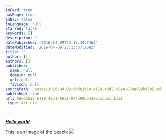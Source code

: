 ```yaml
---
inFeed: true
hasPage: true
inNav: false
inLanguage: null
starred: false
keywords: []
description: ''
datePublished: '2016-04-09T23:13:44.246Z'
dateModified: '2016-04-09T23:13:37.268Z'
title: ''
author: []
authors: []
publisher:
  name: null
  domain: null
  url: null
  favicon: null
sourcePath: _posts/2016-04-09-9dde1b18-e118-43d1-96a8-874a996b4305.md
published: true
url: 9dde1b18-e118-43d1-96a8-874a996b4305/index.html
_type: Article

---
```

**_[Hello world][0]_**

This is an image of the beach:
![](https://the-grid-user-content.s3-us-west-2.amazonaws.com/4cae3bb8-a8b5-4465-b42b-0071ee58727a.jpg)

[0]: null
